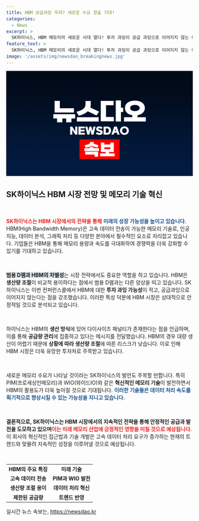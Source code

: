 ```yaml
---
title: HBM 공급과잉 우려? 새로운 수요 창출 기대!
categories:
  - News
excerpt: >
  SK하이닉스, HBM 메모리의 새로운 시대 열다! 투자 과잉이 공급 과잉으로 이어지지 않는 이유는? PIM과 WIO 등 혁신 기술로 메모리 시장의 판도를 뒤집을 전망!
feature_text: >
  SK하이닉스, HBM 메모리의 새로운 시대 열다! 투자 과잉이 공급 과잉으로 이어지지 않는 이유는? PIM과 WIO 등 혁신 기술로 메모리 시장의 판도를 뒤집을 전망!
image: '/assets/img/newsdao_breakingnews.jpg'
---
```


<p><img src="/assets/img/newsdao_breakingnews.jpg" alt="firstkoreanews 속보" /></p>

<h2 data-ke-size="size26">SK하이닉스 HBM 시장 전망 및 메모리 기술 혁신</h2>

<p data-ke-size="size16">&nbsp;</p>

<p><b><span style="color: #ee2323;">SK하이닉스는 HBM 시장에서의 전략을 통해</span></b> <b><span style="color: #1a5490;">미래의 성장 가능성을 높이고 있습니다.</span></b> HBM(High Bandwidth Memory)은 고속 데이터 전송이 가능한 메모리 기술로, 인공지능, 데이터 분석, 그래픽 처리 등 다양한 분야에서 필수적인 요소로 자리잡고 있습니다. 기업들은 HBM을 통해 메모리 용량과 속도를 극대화하여 경쟁력을 더욱 강화할 수 있기를 기대하고 있습니다. </p>

<p data-ke-size="size16">&nbsp;</p>

<p><b><span style="background-color: #21538527;">범용 D램과 HBM의 차별성</span></b>는 시장 전략에서도 중요한 역할을 하고 있습니다. HBM은 <strong>생산량 조절</strong>이 비교적 용이하다는 점에서 범용 D램과는 다른 양상을 띠고 있습니다. SK하이닉스는 이번 컨퍼런스콜에서 HBM에 대한 <strong>투자 과잉 가능성</strong>이 적고, 공급과잉으로 이어지지 않는다는 점을 강조했습니다. 이러한 특성 덕분에 HBM 시장은 상대적으로 안정적일 것으로 분석되고 있습니다.</p>

<p data-ke-size="size16">&nbsp;</p>

<p>하이닉스는 HBM의 <strong>생산 방식</strong>에 있어 다이사이즈 패널티가 존재한다는 점을 언급하며, 이를 통해 <strong>공급량 관리</strong>에 집중하고 있다는 메시지를 전달했습니다. HBM의 경우 대량 생산이 어렵기 때문에 <strong>상황에 따라 생산량 조절</strong>에 따른 리스크가 낮습니다. 이로 인해 HBM 시장은 더욱 유망한 투자처로 주목받고 있습니다.</p>

<p data-ke-size="size16">&nbsp;</p>

<p>새로운 메모리 수요가 나타날 것이라는 SK하이닉스의 발언도 주목할 만합니다. 특히 PIM(프로세싱인메모리)과 WIO(와이드IO)와 같은 <strong>혁신적인 메모리 기술</strong>이 발전하면서 HBM의 활용도가 더욱 높아질 것으로 기대됩니다. <b><span style="color: #1a5490;">이러한 기술들은 데이터 처리 속도를 획기적으로 향상시킬 수 있는 가능성을 지니고 있습니다.</span></b></p>

<p data-ke-size="size16">&nbsp;</p>

<p><b>결론적으로, SK하이닉스는 HBM 시장에서의 지속적인 전략을 통해 안정적인 공급과 발전을 도모하고 있으며</b><b><span style="color: #ee2323;">이는 미래 메모리 산업에 긍정적인 영향을 미칠 것으로 예상됩니다.</span></b> 이 회사의 혁신적인 접근법과 기술 개발은 고속 데이터 처리 요구가 증가하는 현재의 트렌드와 맞물려 지속적인 성장을 이루어낼 것으로 예상됩니다.</p>

<p data-ke-size="size16">&nbsp;</p>

<table>
<tr>
<td style="text-align: center; height: 17px;"><b>HBM의 주요 특징</b></td>
<td style="text-align: center; height: 17px;"><b>미래 기술</b></td>
</tr>
<tr>
<td style="text-align: center; height: 17px;"><b>고속 데이터 전송</b></td>
<td style="text-align: center; height: 17px;"><b>PIM과 WIO 발전</b></td>
</tr>
<tr>
<td style="text-align: center; height: 17px;"><b>생산량 조절 용이</b></td>
<td style="text-align: center; height: 17px;"><b>데이터 처리 혁신</b></td>
</tr>
<tr>
<td style="text-align: center; height: 17px;"><b>제한된 공급량</b></td>
<td style="text-align: center; height: 17px;"><b>트렌드 반영</b></td>
</tr>
</table>
실시간 뉴스 속보는, <a href="https://newsdao.kr" rel="dofollow">https://newsdao.kr</a>


